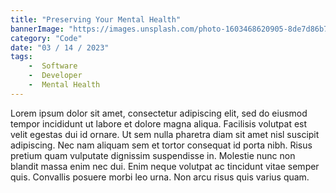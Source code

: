 ```yaml
---
title: "Preserving Your Mental Health"
bannerImage: "https://images.unsplash.com/photo-1603468620905-8de7d86b781e"
category: "Code"
date: "03 / 14 / 2023"
tags:
    -  Software 
    -  Developer 
    -  Mental Health
---
```


Lorem ipsum dolor sit amet, consectetur adipiscing elit, sed do eiusmod tempor incididunt ut labore et dolore magna aliqua. Facilisis volutpat est velit egestas dui id ornare. Ut sem nulla pharetra diam sit amet nisl suscipit adipiscing. Nec nam aliquam sem et tortor consequat id porta nibh. Risus pretium quam vulputate dignissim suspendisse in. Molestie nunc non blandit massa enim nec dui. Enim neque volutpat ac tincidunt vitae semper quis. Convallis posuere morbi leo urna. Non arcu risus quis varius quam.